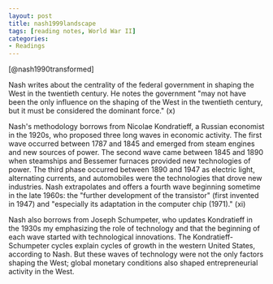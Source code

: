 ```yaml
---
layout: post
title: nash1999landscape
tags: [reading notes, World War II]
categories:
- Readings
---
```


[@nash1990transformed]

Nash writes about the centrality of the federal government in shaping the West
in the twentieth century. He notes the government "may not have been the only
influence on the shaping of the West in the twentieth century, but it must be
considered the dominant force." (x)

Nash's methodology borrows from Nicolae Kondratieff, a Russian economist in the
1920s, who proposed three long waves in economic activity. The first wave
occurred between 1787 and 1845 and emerged from steam engines and new sources of
power. The second wave came between 1845 and 1890 when steamships and Bessemer
furnaces provided new technologies of power. The third phase occurred between
1890 and 1947 as electric light, alternating currents, and automobiles were the
technologies that drove new industries. Nash extrapolates and offers a fourth
wave beginning sometime in the late 1960s: the "further development of the
transistor" (first invented in 1947) and "especially its adaptation in the
computer chip (1971)." (xi)

Nash also borrows from Joseph Schumpeter, who updates Kondratieff in the 1930s
my emphasizing the role of technology and that the beginning of each wave started
with technological innovations. The Kondratieff-Schumpeter cycles explain cycles
of growth in the western United States, according to Nash. But these waves of
technology were not the only factors shaping the West; global monetary
conditions also shaped entrepreneurial activity in the West.
